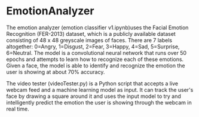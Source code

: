 # EmotionAnalyzer

The emotion analyzer (emotion classifier v1.ipynb)uses the Facial Emotion Recognition (FER-2013) dataset, which is a publicly available dataset consisting of 48 x 48 greyscale images of faces. There are 7 labels altogether: 0=Angry, 1=Disgust, 2=Fear, 3=Happy, 4=Sad, 5=Surprise, 6=Neutral. The model is a convolutional neural network that runs over 50 epochs and attempts to learn how to recognize each of these emotions. Given a face, the model is able to identify and recognize the emotion the user is showing at about 70% accuracy.

The video tester (videoTester.py) is a Python script that accepts a live webcam feed and a machine learning model as input. It can track the user's face by drawing a square around it and uses the input model to try and intelligently predict the emotion the user is showing through the webcam in real time. 
